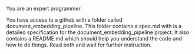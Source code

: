 You are an expert programmer.

You have access to a github with a folder called document_embedding_pipeline.
This folder contains a spec.md with is a detailed specification for the document_embedding_pipeline project.
It also contains a README.md which should help you understand the code and how to do things.
Read both and wait for further instruction.